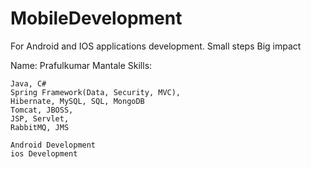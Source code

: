 MobileDevelopment
=================

For Android and IOS applications development.
Small steps Big impact

Name: Prafulkumar Mantale
Skills: 
  
    Java, C#
    Spring Framework(Data, Security, MVC), 
    Hibernate, MySQL, SQL, MongoDB
    Tomcat, JBOSS, 
    JSP, Servlet,                        
    RabbitMQ, JMS
    
    Android Development
    ios Development
